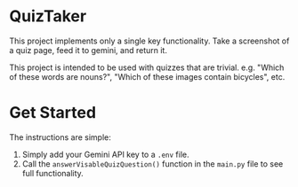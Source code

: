 # QuizTaker

This project implements only a single key functionality. Take a screenshot of a quiz page, feed it to gemini, and return it.

This project is intended to be used with quizzes that are trivial. e.g. "Which of these words are nouns?", "Which of these images contain bicycles", etc.


# Get Started
The instructions are simple:
1. Simply add your Gemini API key to a `.env` file.
2. Call the `answerVisableQuizQuestion()` function in the `main.py` file to see full functionality.
